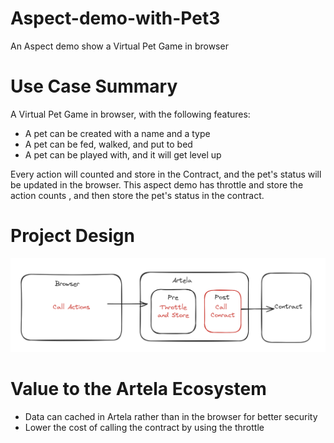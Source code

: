 # Aspect-demo-with-Pet3
An Aspect demo show a Virtual Pet Game in browser

# Use Case Summary
A Virtual Pet Game in browser, with the following features:
- A pet can be created with a name and a type
- A pet can be fed, walked, and put to bed
- A pet can be played with, and it will get level up

Every action will counted and store in the Contract, and the pet's status will be updated in the browser.
This aspect demo has throttle and store the action counts , and then store the pet's status in the contract.

# Project Design
![image](image.png)

# Value to the Artela Ecosystem
- Data can cached in Artela rather than in the browser for better security
- Lower the cost of calling the contract by using the throttle

